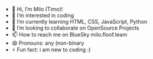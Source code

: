 - 👋 Hi, I’m Milo (Timo)!
- 👀 I’m interested in coding 
- 🌱 I’m currently learning HTML, CSS, JavaScript, Python
- 💞️ I’m looking to collaborate on OpenSource Projects
- 📫 How to reach me on BlueSky milo.floof.team
- 😄 Pronouns: any (non-binary
- ⚡ Fun fact: i am new to coding :)

<!---
milocrts/milocrts is a ✨ special ✨ repository because its `README.md` (this file) appears on your GitHub profile.
You can click the Preview link to take a look at your changes.
--->
